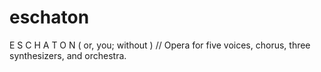 # eschaton
E S C H A T O N ( or, you; without ) // Opera for five voices, chorus, three synthesizers, and orchestra.
